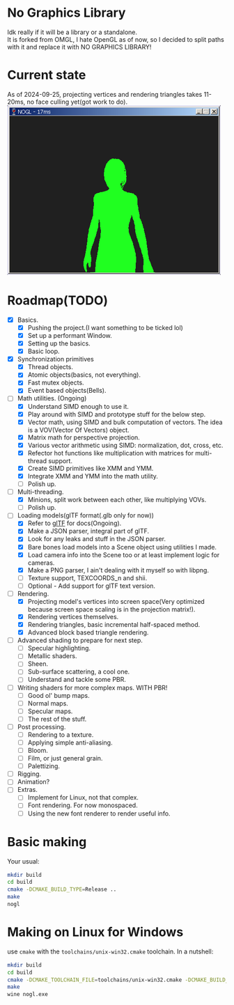 # No Graphics Library
Idk really if it will be a library or a standalone.\
It is forked from OMGL, I hate OpenGL as of now, so I decided to split paths with it and replace it with NO GRAPHICS LIBRARY!

# Current state
As of 2024-09-25, projecting vertices and rendering triangles takes 11-20ms, no face culling yet(got work to do).\
![Rendering mid-poly model's triangles at 17ms](screenshots/screenshot-25-09-24.png)

# Roadmap(TODO)
- [x] Basics.
  - [x] Pushing the project.(I want something to be ticked lol)
  - [x] Set up a performant Window.
  - [x] Setting up the basics.
  - [x] Basic loop.
- [x] Synchronization primitives
  - [x] Thread objects.
  - [x] Atomic objects(basics, not everything).
  - [x] Fast mutex objects.
  - [x] Event based objects(Bells).
- [ ] Math utilities. (Ongoing)
  - [x] Understand SIMD enough to use it.
  - [x] Play around with SIMD and prototype stuff for the below step.
  - [x] Vector math, using SIMD and bulk computation of vectors. The idea is a VOV(Vector Of Vectors) object.
  - [x] Matrix math for perspective projection.
  - [x] Various vector arithmetic using SIMD: normalization, dot, cross, etc.
  - [x] Refector hot functions like multiplication with matrices for multi-thread support.
  - [x] Create SIMD primitives like XMM and YMM.
  - [x] Integrate XMM and YMM into the math utility.
  - [ ] Polish up.
- [ ] Multi-threading.
  - [x] Minions, split work between each other, like multiplying VOVs.
  - [ ] Polish up.
- [ ] Loading models(glTF format(.glb only for now))
  - [x] Refer to [glTF](https://registry.khronos.org/glTF/specs/2.0/glTF-2.0.html) for docs(Ongoing).
  - [x] Make a JSON parser, integral part of glTF.
  - [x] Look for any leaks and stuff in the JSON parser.
  - [x] Bare bones load models into a Scene object using utilities I made.
  - [x] Load camera info into the Scene too or at least implement logic for cameras.
  - [x] Make a PNG parser, I ain't dealing with it myself so with libpng.
  - [ ] Texture support, TEXCOORDS_n and shii.
  - [ ] Optional - Add support for glTF text version.
- [ ] Rendering.
  - [x] Projecting model's vertices into screen space(Very optimized because screen space scaling is in the projection matrix!).
  - [x] Rendering vertices themselves.
  - [x] Rendering triangles, basic incremental half-spaced method.
  - [x] Advanced block based triangle rendering.
- [ ] Advanced shading to prepare for next step.
  - [ ] Specular highlighting.
  - [ ] Metallic shaders.
  - [ ] Sheen.
  - [ ] Sub-surface scattering, a cool one.
  - [ ] Understand and tackle some PBR.
- [ ] Writing shaders for more complex maps. WITH PBR!
  - [ ] Good ol' bump maps.
  - [ ] Normal maps.
  - [ ] Specular maps.
  - [ ] The rest of the stuff.
- [ ] Post processing.
  - [ ] Rendering to a texture.
  - [ ] Applying simple anti-aliasing.
  - [ ] Bloom.
  - [ ] Film, or just general grain.
  - [ ] Palettizing.
- [ ] Rigging.
- [ ] Animation?
- [ ] Extras.
  - [ ] Implement for Linux, not that complex.
  - [ ] Font rendering. For now monospaced.
  - [ ] Using the new font renderer to render useful info.

# Basic making
Your usual:
```sh
mkdir build
cd build
cmake -DCMAKE_BUILD_TYPE=Release ..
make
nogl
```

# Making on Linux for Windows
use `cmake` with the `toolchains/unix-win32.cmake` toolchain. In a nutshell:
```sh
mkdir build
cd build
cmake -DCMAKE_TOOLCHAIN_FILE=toolchains/unix-win32.cmake -DCMAKE_BUILD_TYPE=Release ..
make
wine nogl.exe
```

